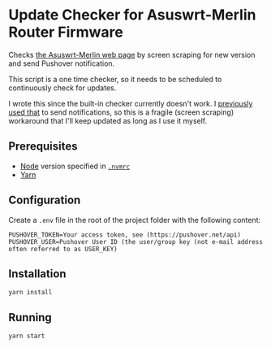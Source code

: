 # Update Checker for Asuswrt-Merlin Router Firmware

Checks [the Asuswrt-Merlin web page](https://www.asuswrt-merlin.net/) by screen scraping for new version and send Pushover notification. 

This script is a one time checker, so it needs to be scheduled to continuously check for updates. 

I wrote this since the built-in checker currently doesn't work. I [previously used that](https://www.henriksommerfeld.se/firmware-update-notifications-for-my-asus-router/) to send notifications, so this is a fragile (screen scraping) workaround that I'll keep updated as long as I use it myself.

## Prerequisites
* [Node](https://nodejs.org/en/) version specified in [`.nvmrc`](./.nvmrc)
* [Yarn](https://yarnpkg.com/)

## Configuration
Create a `.env` file in the root of the project folder with the following content:
```
PUSHOVER_TOKEN=Your access token, see (https://pushover.net/api)
PUSHOVER_USER=Pushover User ID (the user/group key (not e-mail address often referred to as USER_KEY)
```

## Installation
`yarn install`

## Running
`yarn start`